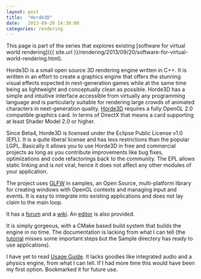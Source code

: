 ```yaml
---
layout: post
title:  "Horde3D"
date:   2013-09-20 14:30:00
categories: rendering
---
```


This page is part of the series that explores existing
[software for virtual world rendering]({{ site.url }}/rendering/2013/09/20/software-for-virtual-world-rendering.html).

Horde3D is a small open source 3D rendering engine
written in C++. 
It is written in an effort to create a graphics 
engine that offers the stunning visual effects 
expected in next-generation games while at the 
same time being as lightweight and conceptually 
clean as possible. Horde3D has a simple and 
intuitive interface accessible from virtually 
any programming language and is particularly 
suitable for rendering large crowds of 
animated characters in next-generation quality. 
[Horde3D][h3d] requires a fully OpenGL 2.0 
compatible graphics card. In terms of DirectX that 
means a card supporting at least 
Shader Model 2.0 or higher.

Since Beta4, Horde3D is licensed under the 
Eclipse Public License v1.0 (EPL). It is a quite 
liberal license and has less restrictions 
than the popular LGPL. Basically it allows 
you to use Horde3D in free and commercial 
projects as long as you contribute improvements 
like bug fixes, optimizations and code 
refactorings back to the community. The 
EPL allows static linking and is not viral, 
hence it does not affect any other 
modules of your application.

The project uses [GLFW](http://www.glfw.org/) 
in samples, an Open Source, multi-platform library for 
creating windows with OpenGL contexts and managing 
input and events. It is easy to integrate into 
existing applications and does not lay claim to the main loop.

It has a [forum](http://horde3d.org/forums/) and a 
[wiki](http://horde3d.org/wiki/index.php5?title=Main_Page).
An [editor](http://horde3d.org/wiki/index.php5?title=Horde3D_Scene_Editor)
is also provided.

It is simply gorgeous, with a CMake based build system
that builds the engine in no time. The documentation
is lacking from what I can tell
(the [tutorial](http://horde3d.org/docs/html/_tutorial.html)
misses some important steps but the Sample directory
has ready to use applications).

I have yet to read [Usage Guide](http://horde3d.org/docs/html/_usageguide.html).
It lacks goodies like integrated audio 
and a physics engine, from what I can tell.
If I had more time this would have been my first option.
Bookmarked it for future use.


[h3d]: (http://horde3d.org/)
